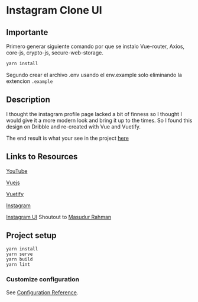# Instagram Clone UI

## Importante
Primero generar siguiente comando por que se instalo Vue-router, Axios, core-js, crypto-js, secure-web-storage.

``` sh
yarn install
```

Segundo crear el archivo .env usando el env.example solo eliminando la extencion `.example`

## Description
I thought the instagram profile page lacked a bit of finness so I thought I would give it a more modern look and bring it up to the times. So I found this design on Dribble and re-created with Vue and Vuetify. 

The end result is what your see in the project [here](https://uzirthapa.github.io/instagram-clone/)

## Links to Resources

[YouTube]()

[Vuejs](https://vuejs.org/)

[Vuetify](https://vuetifyjs.com/en/)

[Instagram](https://www.instagram.com/)

[Instagram UI](https://dribbble.com/shots/5423776-Instagram-Profile-Concept-for-Web-Freebie) Shoutout to [Masudur Rahman](https://dribbble.com/uigeek)

## Project setup
```
yarn install
yarn serve
yarn build
yarn lint
```


### Customize configuration
See [Configuration Reference](https://cli.vuejs.org/config/).


